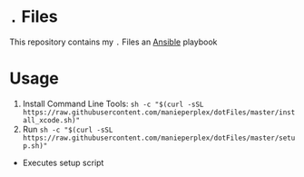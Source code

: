 `.` Files
========

This repository contains my `.` Files an [Ansible](https://en.wikipedia.org/w/index.php?oldid=803771758) playbook

# Usage
1. Install Command Line Tools: `sh -c "$(curl -sSL https://raw.githubusercontent.com/manieperplex/dotFiles/master/install_xcode.sh)"`
2. Run `sh -c "$(curl -sSL https://raw.githubusercontent.com/manieperplex/dotFiles/master/setup.sh)"`
  * Executes setup script